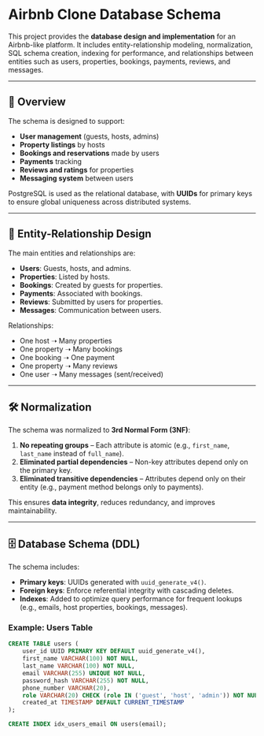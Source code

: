 # Airbnb Clone Database Schema

This project provides the **database design and implementation** for an Airbnb-like platform. It includes entity-relationship modeling, normalization, SQL schema creation, indexing for performance, and relationships between entities such as users, properties, bookings, payments, reviews, and messages.

---

## 📌 Overview
The schema is designed to support:
- **User management** (guests, hosts, admins)  
- **Property listings** by hosts  
- **Bookings and reservations** made by users  
- **Payments** tracking  
- **Reviews and ratings** for properties  
- **Messaging system** between users  

PostgreSQL is used as the relational database, with **UUIDs** for primary keys to ensure global uniqueness across distributed systems.

---

## 📐 Entity-Relationship Design
The main entities and relationships are:

- **Users**: Guests, hosts, and admins.  
- **Properties**: Listed by hosts.  
- **Bookings**: Created by guests for properties.  
- **Payments**: Associated with bookings.  
- **Reviews**: Submitted by users for properties.  
- **Messages**: Communication between users.  

Relationships:
- One host ➝ Many properties  
- One property ➝ Many bookings  
- One booking ➝ One payment  
- One property ➝ Many reviews  
- One user ➝ Many messages (sent/received)  

---

## 🛠️ Normalization
The schema was normalized to **3rd Normal Form (3NF)**:
1. **No repeating groups** – Each attribute is atomic (e.g., `first_name`, `last_name` instead of `full_name`).  
2. **Eliminated partial dependencies** – Non-key attributes depend only on the primary key.  
3. **Eliminated transitive dependencies** – Attributes depend only on their entity (e.g., payment method belongs only to payments).  

This ensures **data integrity**, reduces redundancy, and improves maintainability.

---

## 🗄️ Database Schema (DDL)
The schema includes:
- **Primary keys**: UUIDs generated with `uuid_generate_v4()`.  
- **Foreign keys**: Enforce referential integrity with cascading deletes.  
- **Indexes**: Added to optimize query performance for frequent lookups (e.g., emails, host properties, bookings, messages).  

### Example: Users Table
```sql
CREATE TABLE users (
    user_id UUID PRIMARY KEY DEFAULT uuid_generate_v4(),
    first_name VARCHAR(100) NOT NULL,
    last_name VARCHAR(100) NOT NULL,
    email VARCHAR(255) UNIQUE NOT NULL,
    password_hash VARCHAR(255) NOT NULL,
    phone_number VARCHAR(20),
    role VARCHAR(20) CHECK (role IN ('guest', 'host', 'admin')) NOT NULL,
    created_at TIMESTAMP DEFAULT CURRENT_TIMESTAMP
);

CREATE INDEX idx_users_email ON users(email);
